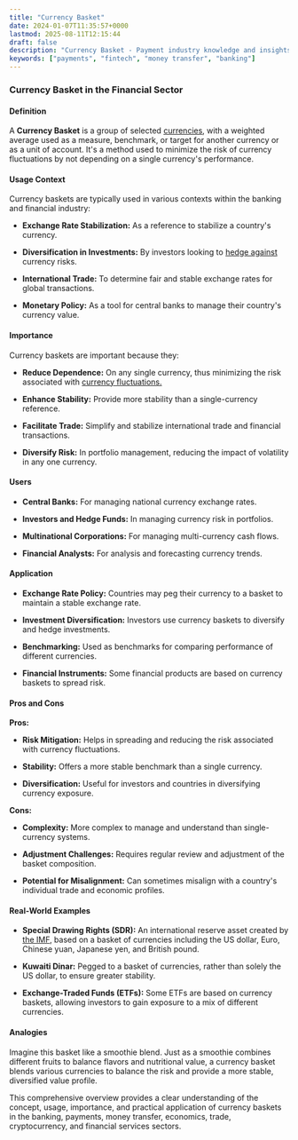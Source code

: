 ```yaml
---
title: "Currency Basket"
date: 2024-01-07T11:35:57+0000
lastmod: 2025-08-11T12:15:44
draft: false
description: "Currency Basket - Payment industry knowledge and insights"
keywords: ["payments", "fintech", "money transfer", "banking"]
---
```


### Currency Basket in the Financial Sector

#### Definition

A **Currency Basket** is a group of selected [currencies](https://faisalkhanllc.xyz/resources/payments-wiki/c/currency/), with a weighted average used as a measure, benchmark, or target for another currency or as a unit of account. It's a method used to minimize the risk of currency fluctuations by not depending on a single currency's performance.

#### Usage Context

Currency baskets are typically used in various contexts within the banking and financial industry:

- **Exchange Rate Stabilization:** As a reference to stabilize a country's currency.

- **Diversification in Investments:** By investors looking to [hedge against](https://faisalkhanllc.xyz/resources/payments-wiki/h/hedge-fund/) currency risks.

- **International Trade:** To determine fair and stable exchange rates for global transactions.

- **Monetary Policy:** As a tool for central banks to manage their country's currency value.

#### Importance

Currency baskets are important because they:

- **Reduce Dependence:** On any single currency, thus minimizing the risk associated with [currency fluctuations.](https://faisalkhanllc.xyz/resources/payments-wiki/c/currency-fluctuations/)

- **Enhance Stability:** Provide more stability than a single-currency reference.

- **Facilitate Trade:** Simplify and stabilize international trade and financial transactions.

- **Diversify Risk:** In portfolio management, reducing the impact of volatility in any one currency.

#### Users

- **Central Banks:** For managing national currency exchange rates.

- **Investors and Hedge Funds:** In managing currency risk in portfolios.

- **Multinational Corporations:** For managing multi-currency cash flows.

- **Financial Analysts:** For analysis and forecasting currency trends.

#### Application

- **Exchange Rate Policy:** Countries may peg their currency to a basket to maintain a stable exchange rate.

- **Investment Diversification:** Investors use currency baskets to diversify and hedge investments.

- **Benchmarking:** Used as benchmarks for comparing performance of different currencies.

- **Financial Instruments:** Some financial products are based on currency baskets to spread risk.

#### Pros and Cons

**Pros:**

- **Risk Mitigation:** Helps in spreading and reducing the risk associated with currency fluctuations.

- **Stability:** Offers a more stable benchmark than a single currency.

- **Diversification:** Useful for investors and countries in diversifying currency exposure.

**Cons:**

- **Complexity:** More complex to manage and understand than single-currency systems.

- **Adjustment Challenges:** Requires regular review and adjustment of the basket composition.

- **Potential for Misalignment:** Can sometimes misalign with a country's individual trade and economic profiles.

#### Real-World Examples

- **Special Drawing Rights (SDR):** An international reserve asset created by [the IMF](https://faisalkhanllc.xyz/resources/payments-wiki/i/international-monetary-fund-imf/), based on a basket of currencies including the US dollar, Euro, Chinese yuan, Japanese yen, and British pound.

- **Kuwaiti Dinar:** Pegged to a basket of currencies, rather than solely the US dollar, to ensure greater stability.

- **Exchange-Traded Funds (ETFs):** Some ETFs are based on currency baskets, allowing investors to gain exposure to a mix of different currencies.

#### Analogies

Imagine this basket like a smoothie blend. Just as a smoothie combines different fruits to balance flavors and nutritional value, a currency basket blends various currencies to balance the risk and provide a more stable, diversified value profile.

This comprehensive overview provides a clear understanding of the concept, usage, importance, and practical application of currency baskets in the banking, payments, money transfer, economics, trade, cryptocurrency, and financial services sectors.